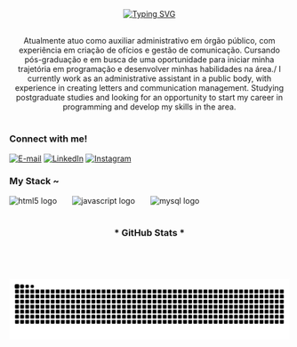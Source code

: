 <div align="center">
<a href="https://git.io/typing-svg">
<img src="https://readme-typing-svg.demolab.com?font=Fira+Code&weight=600&pause=1000&color=00A8FF&width=435&lines=Welcome+to+my+Profile!++(%E2%80%A2%E2%97%A1%E2%80%A2)+%2F" alt="Typing SVG" /></a>
</div>

<img align="center" alt="" src="./src/header-gif.gif">

<p align="center">Atualmente atuo como auxiliar administrativo em órgão público, com experiência em criação de ofícios e gestão de comunicação. Cursando pós-graduação e em busca de uma oportunidade para iniciar minha trajetória em programação e desenvolver minhas habilidades na área./ I currently work as an administrative assistant in a public body, with experience in creating letters and communication management. Studying postgraduate studies and looking for an opportunity to start my career in programming and develop my skills in the area.</p>
  
#

<img align="right" alt="" height="190px" src="https://github.com/user-attachments/assets/23351404-d833-453d-a5bc-b532874982fd">

<h3 align="left">Connect with me!</h3>

[![E-mail](https://img.shields.io/badge/-Email-000?style=for-the-badge&logo=microsoft-outlook&logoColor=00A8FF&color:FFF)](mailto:eduphilipe8@Outlook.com)
[![LinkedIn](https://img.shields.io/badge/-LinkedIn-000?style=for-the-badge&logo=linkedin&logoColor=00A8FF&color:FFF)](https://www.linkedin.com/in/eduardo-martins-5231871a4/)
[![Instagram](https://img.shields.io/badge/-Instagram-000?style=for-the-badge&logo=instagram&logoColor=00A8FF&color:FFF)](https://www.instagram.com/eduardomrtns__/)


<h3 align="left">My Stack ~</h3>

<div align="left">
  <img src="https://cdn.jsdelivr.net/gh/devicons/devicon/icons/html5/html5-original.svg" height="25" alt="html5 logo"  />
  <img width="8" />
  <img width="8" />
  <img src="https://cdn.jsdelivr.net/gh/devicons/devicon/icons/javascript/javascript-plain.svg" height="25" alt="javascript logo"  />
  <img width="8" />
  <img width="8" />
  <img src="https://cdn.jsdelivr.net/gh/devicons/devicon/icons/mysql/mysql-original.svg" height="25" alt="mysql logo"  />
  <img width="8" />
</div>

#

<div style="text-align: center;" align="center">
  <h3>* GitHub Stats *</h3>
  <br>
  </a>
</div>


#

<picture align="center">
  <source media="(prefers-color-scheme: dark)" srcset="https://raw.githubusercontent.com/EduardoMartiins/EduardoMartiins/output/github-contribution-grid-snake-dark.svg">
  <source media="(prefers-color-scheme: light)" srcset="https://raw.githubusercontent.com/EduardoMartiins/EduardoMartiins/output/github-contribution-grid-snake-dark.svg">
  <img align="center" alt="github contribution grid snake animation" src="https://raw.githubusercontent.com/EduardoMartiins/EduardoMartiins/output/github-contribution-grid-snake.svg">
</picture>
